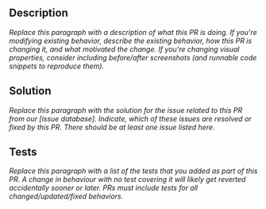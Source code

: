 ## Description

*Replace this paragraph with a description of what this PR is doing. If you're modifying existing behavior, describe the existing behavior, how this PR is changing it, and what motivated the change. If you're changing visual properties, consider including before/after screenshots (and runnable code snippets to reproduce them).*

## Solution

*Replace this paragraph with the solution for the issue related to this PR from our [issue database]. Indicate, which of these issues are resolved or fixed by this PR. There should be at least one issue listed here.*

## Tests

*Replace this paragraph with a list of the tests that you added as part of this PR. A change in behaviour with no test covering it will likely get reverted accidentally sooner or later. PRs must include tests for all changed/updated/fixed behaviors.*
